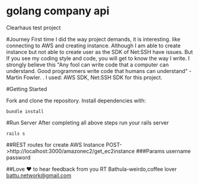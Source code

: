 # golang company api
Clearhaus test project

#Journey
First time I did the way project demands, it is interesting. like connecting to AWS and creating instance.
Although I am able to create instance but not able to create user as the SDK of Net:SSH have issues.
But If you see my coding style and code, you will get to know the way I write.
I strongly believe this "Any fool can write code that a computer can understand. Good programmers write code that humans can understand" -Martin Fowler. .
I used: AWS SDK, Net:SSH SDK for this project.



#Getting Started

Fork and clone the repository. Install dependencies with:

``bundle install``


#Run Server
After completing all above steps run your rails server

``rails s``

##REST routes for create AWS Instance
POST->http://localhost:3000/amazonec2/get_ec2instance
###Params
username
password

##Love :heart: to hear feedback from you
RT Bathula-weirdo,coffee lover
battu.network@gmail.com

